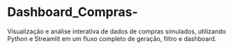 # Dashboard_Compras-
Visualização e análise interativa de dados de compras simulados, utilizando Python e Streamlit em um fluxo completo de geração, filtro e dashboard.
